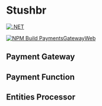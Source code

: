 # Stushbr

[![.NET](https://github.com/ArtemStepanov/Stushbr/actions/workflows/dotnet.yml/badge.svg)](https://github.com/ArtemStepanov/Stushbr/actions/workflows/dotnet.yml)

[![NPM Build PaymentsGatewayWeb](https://github.com/ArtemStepanov/Stushbr/actions/workflows/node.js.yml/badge.svg)](https://github.com/ArtemStepanov/Stushbr/actions/workflows/node.js.yml)

## Payment Gateway

## Payment Function

## Entities Processor
